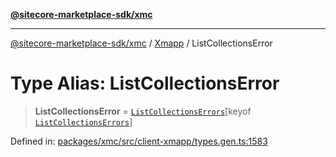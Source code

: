 [**@sitecore-marketplace-sdk/xmc**](../../../../README.md)

***

[@sitecore-marketplace-sdk/xmc](../../../../README.md) / [Xmapp](../README.md) / ListCollectionsError

# Type Alias: ListCollectionsError

> **ListCollectionsError** = [`ListCollectionsErrors`](ListCollectionsErrors.md)\[keyof [`ListCollectionsErrors`](ListCollectionsErrors.md)\]

Defined in: [packages/xmc/src/client-xmapp/types.gen.ts:1583](https://github.com/Sitecore/marketplace-sdk/blob/893df143248e67d8c66e942a96045542130259a0/packages/xmc/src/client-xmapp/types.gen.ts#L1583)
